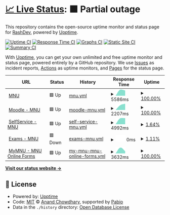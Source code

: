 # [📈 Live Status](https://Rashnan.github.io/mnu-upptime): <!--live status--> **🟧 Partial outage**

This repository contains the open-source uptime monitor and status page for [RashDev](https://Rashnan.github.io/mnu-upptime), powered by [Upptime](https://github.com/upptime/upptime).

[![Uptime CI](https://github.com/Rashnan/mnu-upptime/workflows/Uptime%20CI/badge.svg)](https://github.com/Rashnan/mnu-upptime/actions?query=workflow%3A%22Uptime+CI%22)
[![Response Time CI](https://github.com/Rashnan/mnu-upptime/workflows/Response%20Time%20CI/badge.svg)](https://github.com/Rashnan/mnu-upptime/actions?query=workflow%3A%22Response+Time+CI%22)
[![Graphs CI](https://github.com/Rashnan/mnu-upptime/workflows/Graphs%20CI/badge.svg)](https://github.com/Rashnan/mnu-upptime/actions?query=workflow%3A%22Graphs+CI%22)
[![Static Site CI](https://github.com/Rashnan/mnu-upptime/workflows/Static%20Site%20CI/badge.svg)](https://github.com/Rashnan/mnu-upptime/actions?query=workflow%3A%22Static+Site+CI%22)
[![Summary CI](https://github.com/Rashnan/mnu-upptime/workflows/Summary%20CI/badge.svg)](https://github.com/Rashnan/mnu-upptime/actions?query=workflow%3A%22Summary+CI%22)

With [Upptime](https://upptime.js.org), you can get your own unlimited and free uptime monitor and status page, powered entirely by a GitHub repository. We use [Issues](https://github.com/Rashnan/mnu-upptime/issues) as incident reports, [Actions](https://github.com/Rashnan/mnu-upptime/actions) as uptime monitors, and [Pages](https://Rashnan.github.io/mnu-upptime) for the status page.

<!--start: status pages-->
<!-- This summary is generated by Upptime (https://github.com/upptime/upptime) -->
<!-- Do not edit this manually, your changes will be overwritten -->
<!-- prettier-ignore -->
| URL | Status | History | Response Time | Uptime |
| --- | ------ | ------- | ------------- | ------ |
| <img alt="" src="https://icons.duckduckgo.com/ip3/mnu.edu.mv.ico" height="13"> [MNU](https://mnu.edu.mv) | 🟩 Up | [mnu.yml](https://github.com/Rashnan/mnu-upptime/commits/HEAD/history/mnu.yml) | <details><summary><img alt="Response time graph" src="./graphs/mnu/response-time-week.png" height="20"> 5586ms</summary><br><a href="https://Rashnan.github.io/mnu-upptime/history/mnu"><img alt="Response time 5586" src="https://img.shields.io/endpoint?url=https%3A%2F%2Fraw.githubusercontent.com%2FRashnan%2Fmnu-upptime%2FHEAD%2Fapi%2Fmnu%2Fresponse-time.json"></a><br><a href="https://Rashnan.github.io/mnu-upptime/history/mnu"><img alt="24-hour response time 5586" src="https://img.shields.io/endpoint?url=https%3A%2F%2Fraw.githubusercontent.com%2FRashnan%2Fmnu-upptime%2FHEAD%2Fapi%2Fmnu%2Fresponse-time-day.json"></a><br><a href="https://Rashnan.github.io/mnu-upptime/history/mnu"><img alt="7-day response time 5586" src="https://img.shields.io/endpoint?url=https%3A%2F%2Fraw.githubusercontent.com%2FRashnan%2Fmnu-upptime%2FHEAD%2Fapi%2Fmnu%2Fresponse-time-week.json"></a><br><a href="https://Rashnan.github.io/mnu-upptime/history/mnu"><img alt="30-day response time 5586" src="https://img.shields.io/endpoint?url=https%3A%2F%2Fraw.githubusercontent.com%2FRashnan%2Fmnu-upptime%2FHEAD%2Fapi%2Fmnu%2Fresponse-time-month.json"></a><br><a href="https://Rashnan.github.io/mnu-upptime/history/mnu"><img alt="1-year response time 5586" src="https://img.shields.io/endpoint?url=https%3A%2F%2Fraw.githubusercontent.com%2FRashnan%2Fmnu-upptime%2FHEAD%2Fapi%2Fmnu%2Fresponse-time-year.json"></a></details> | <details><summary><a href="https://Rashnan.github.io/mnu-upptime/history/mnu">100.00%</a></summary><a href="https://Rashnan.github.io/mnu-upptime/history/mnu"><img alt="All-time uptime 100.00%" src="https://img.shields.io/endpoint?url=https%3A%2F%2Fraw.githubusercontent.com%2FRashnan%2Fmnu-upptime%2FHEAD%2Fapi%2Fmnu%2Fuptime.json"></a><br><a href="https://Rashnan.github.io/mnu-upptime/history/mnu"><img alt="24-hour uptime 100.00%" src="https://img.shields.io/endpoint?url=https%3A%2F%2Fraw.githubusercontent.com%2FRashnan%2Fmnu-upptime%2FHEAD%2Fapi%2Fmnu%2Fuptime-day.json"></a><br><a href="https://Rashnan.github.io/mnu-upptime/history/mnu"><img alt="7-day uptime 100.00%" src="https://img.shields.io/endpoint?url=https%3A%2F%2Fraw.githubusercontent.com%2FRashnan%2Fmnu-upptime%2FHEAD%2Fapi%2Fmnu%2Fuptime-week.json"></a><br><a href="https://Rashnan.github.io/mnu-upptime/history/mnu"><img alt="30-day uptime 100.00%" src="https://img.shields.io/endpoint?url=https%3A%2F%2Fraw.githubusercontent.com%2FRashnan%2Fmnu-upptime%2FHEAD%2Fapi%2Fmnu%2Fuptime-month.json"></a><br><a href="https://Rashnan.github.io/mnu-upptime/history/mnu"><img alt="1-year uptime 100.00%" src="https://img.shields.io/endpoint?url=https%3A%2F%2Fraw.githubusercontent.com%2FRashnan%2Fmnu-upptime%2FHEAD%2Fapi%2Fmnu%2Fuptime-year.json"></a></details>
| <img alt="" src="https://icons.duckduckgo.com/ip3/moodle.mnu.edu.mv.ico" height="13"> [Moodle - MNU](https://moodle.mnu.edu.mv) | 🟩 Up | [moodle-mnu.yml](https://github.com/Rashnan/mnu-upptime/commits/HEAD/history/moodle-mnu.yml) | <details><summary><img alt="Response time graph" src="./graphs/moodle-mnu/response-time-week.png" height="20"> 2207ms</summary><br><a href="https://Rashnan.github.io/mnu-upptime/history/moodle-mnu"><img alt="Response time 2207" src="https://img.shields.io/endpoint?url=https%3A%2F%2Fraw.githubusercontent.com%2FRashnan%2Fmnu-upptime%2FHEAD%2Fapi%2Fmoodle-mnu%2Fresponse-time.json"></a><br><a href="https://Rashnan.github.io/mnu-upptime/history/moodle-mnu"><img alt="24-hour response time 2207" src="https://img.shields.io/endpoint?url=https%3A%2F%2Fraw.githubusercontent.com%2FRashnan%2Fmnu-upptime%2FHEAD%2Fapi%2Fmoodle-mnu%2Fresponse-time-day.json"></a><br><a href="https://Rashnan.github.io/mnu-upptime/history/moodle-mnu"><img alt="7-day response time 2207" src="https://img.shields.io/endpoint?url=https%3A%2F%2Fraw.githubusercontent.com%2FRashnan%2Fmnu-upptime%2FHEAD%2Fapi%2Fmoodle-mnu%2Fresponse-time-week.json"></a><br><a href="https://Rashnan.github.io/mnu-upptime/history/moodle-mnu"><img alt="30-day response time 2207" src="https://img.shields.io/endpoint?url=https%3A%2F%2Fraw.githubusercontent.com%2FRashnan%2Fmnu-upptime%2FHEAD%2Fapi%2Fmoodle-mnu%2Fresponse-time-month.json"></a><br><a href="https://Rashnan.github.io/mnu-upptime/history/moodle-mnu"><img alt="1-year response time 2207" src="https://img.shields.io/endpoint?url=https%3A%2F%2Fraw.githubusercontent.com%2FRashnan%2Fmnu-upptime%2FHEAD%2Fapi%2Fmoodle-mnu%2Fresponse-time-year.json"></a></details> | <details><summary><a href="https://Rashnan.github.io/mnu-upptime/history/moodle-mnu">100.00%</a></summary><a href="https://Rashnan.github.io/mnu-upptime/history/moodle-mnu"><img alt="All-time uptime 100.00%" src="https://img.shields.io/endpoint?url=https%3A%2F%2Fraw.githubusercontent.com%2FRashnan%2Fmnu-upptime%2FHEAD%2Fapi%2Fmoodle-mnu%2Fuptime.json"></a><br><a href="https://Rashnan.github.io/mnu-upptime/history/moodle-mnu"><img alt="24-hour uptime 100.00%" src="https://img.shields.io/endpoint?url=https%3A%2F%2Fraw.githubusercontent.com%2FRashnan%2Fmnu-upptime%2FHEAD%2Fapi%2Fmoodle-mnu%2Fuptime-day.json"></a><br><a href="https://Rashnan.github.io/mnu-upptime/history/moodle-mnu"><img alt="7-day uptime 100.00%" src="https://img.shields.io/endpoint?url=https%3A%2F%2Fraw.githubusercontent.com%2FRashnan%2Fmnu-upptime%2FHEAD%2Fapi%2Fmoodle-mnu%2Fuptime-week.json"></a><br><a href="https://Rashnan.github.io/mnu-upptime/history/moodle-mnu"><img alt="30-day uptime 100.00%" src="https://img.shields.io/endpoint?url=https%3A%2F%2Fraw.githubusercontent.com%2FRashnan%2Fmnu-upptime%2FHEAD%2Fapi%2Fmoodle-mnu%2Fuptime-month.json"></a><br><a href="https://Rashnan.github.io/mnu-upptime/history/moodle-mnu"><img alt="1-year uptime 100.00%" src="https://img.shields.io/endpoint?url=https%3A%2F%2Fraw.githubusercontent.com%2FRashnan%2Fmnu-upptime%2FHEAD%2Fapi%2Fmoodle-mnu%2Fuptime-year.json"></a></details>
| <img alt="" src="https://icons.duckduckgo.com/ip3/selfservice.mnu.edu.mv.ico" height="13"> [SelfService - MNU](https://selfservice.mnu.edu.mv/Default) | 🟩 Up | [self-service-mnu.yml](https://github.com/Rashnan/mnu-upptime/commits/HEAD/history/self-service-mnu.yml) | <details><summary><img alt="Response time graph" src="./graphs/self-service-mnu/response-time-week.png" height="20"> 4992ms</summary><br><a href="https://Rashnan.github.io/mnu-upptime/history/self-service-mnu"><img alt="Response time 4992" src="https://img.shields.io/endpoint?url=https%3A%2F%2Fraw.githubusercontent.com%2FRashnan%2Fmnu-upptime%2FHEAD%2Fapi%2Fself-service-mnu%2Fresponse-time.json"></a><br><a href="https://Rashnan.github.io/mnu-upptime/history/self-service-mnu"><img alt="24-hour response time 4992" src="https://img.shields.io/endpoint?url=https%3A%2F%2Fraw.githubusercontent.com%2FRashnan%2Fmnu-upptime%2FHEAD%2Fapi%2Fself-service-mnu%2Fresponse-time-day.json"></a><br><a href="https://Rashnan.github.io/mnu-upptime/history/self-service-mnu"><img alt="7-day response time 4992" src="https://img.shields.io/endpoint?url=https%3A%2F%2Fraw.githubusercontent.com%2FRashnan%2Fmnu-upptime%2FHEAD%2Fapi%2Fself-service-mnu%2Fresponse-time-week.json"></a><br><a href="https://Rashnan.github.io/mnu-upptime/history/self-service-mnu"><img alt="30-day response time 4992" src="https://img.shields.io/endpoint?url=https%3A%2F%2Fraw.githubusercontent.com%2FRashnan%2Fmnu-upptime%2FHEAD%2Fapi%2Fself-service-mnu%2Fresponse-time-month.json"></a><br><a href="https://Rashnan.github.io/mnu-upptime/history/self-service-mnu"><img alt="1-year response time 4992" src="https://img.shields.io/endpoint?url=https%3A%2F%2Fraw.githubusercontent.com%2FRashnan%2Fmnu-upptime%2FHEAD%2Fapi%2Fself-service-mnu%2Fresponse-time-year.json"></a></details> | <details><summary><a href="https://Rashnan.github.io/mnu-upptime/history/self-service-mnu">1.64%</a></summary><a href="https://Rashnan.github.io/mnu-upptime/history/self-service-mnu"><img alt="All-time uptime 1.64%" src="https://img.shields.io/endpoint?url=https%3A%2F%2Fraw.githubusercontent.com%2FRashnan%2Fmnu-upptime%2FHEAD%2Fapi%2Fself-service-mnu%2Fuptime.json"></a><br><a href="https://Rashnan.github.io/mnu-upptime/history/self-service-mnu"><img alt="24-hour uptime 1.64%" src="https://img.shields.io/endpoint?url=https%3A%2F%2Fraw.githubusercontent.com%2FRashnan%2Fmnu-upptime%2FHEAD%2Fapi%2Fself-service-mnu%2Fuptime-day.json"></a><br><a href="https://Rashnan.github.io/mnu-upptime/history/self-service-mnu"><img alt="7-day uptime 1.64%" src="https://img.shields.io/endpoint?url=https%3A%2F%2Fraw.githubusercontent.com%2FRashnan%2Fmnu-upptime%2FHEAD%2Fapi%2Fself-service-mnu%2Fuptime-week.json"></a><br><a href="https://Rashnan.github.io/mnu-upptime/history/self-service-mnu"><img alt="30-day uptime 1.64%" src="https://img.shields.io/endpoint?url=https%3A%2F%2Fraw.githubusercontent.com%2FRashnan%2Fmnu-upptime%2FHEAD%2Fapi%2Fself-service-mnu%2Fuptime-month.json"></a><br><a href="https://Rashnan.github.io/mnu-upptime/history/self-service-mnu"><img alt="1-year uptime 1.64%" src="https://img.shields.io/endpoint?url=https%3A%2F%2Fraw.githubusercontent.com%2FRashnan%2Fmnu-upptime%2FHEAD%2Fapi%2Fself-service-mnu%2Fuptime-year.json"></a></details>
| <img alt="" src="https://icons.duckduckgo.com/ip3/exam.mnu.edu.mv.ico" height="13"> [Exams - MNU](https://exam.mnu.edu.mv) | 🟥 Down | [exams-mnu.yml](https://github.com/Rashnan/mnu-upptime/commits/HEAD/history/exams-mnu.yml) | <details><summary><img alt="Response time graph" src="./graphs/exams-mnu/response-time-week.png" height="20"> 0ms</summary><br><a href="https://Rashnan.github.io/mnu-upptime/history/exams-mnu"><img alt="Response time 0" src="https://img.shields.io/endpoint?url=https%3A%2F%2Fraw.githubusercontent.com%2FRashnan%2Fmnu-upptime%2FHEAD%2Fapi%2Fexams-mnu%2Fresponse-time.json"></a><br><a href="https://Rashnan.github.io/mnu-upptime/history/exams-mnu"><img alt="24-hour response time 0" src="https://img.shields.io/endpoint?url=https%3A%2F%2Fraw.githubusercontent.com%2FRashnan%2Fmnu-upptime%2FHEAD%2Fapi%2Fexams-mnu%2Fresponse-time-day.json"></a><br><a href="https://Rashnan.github.io/mnu-upptime/history/exams-mnu"><img alt="7-day response time 0" src="https://img.shields.io/endpoint?url=https%3A%2F%2Fraw.githubusercontent.com%2FRashnan%2Fmnu-upptime%2FHEAD%2Fapi%2Fexams-mnu%2Fresponse-time-week.json"></a><br><a href="https://Rashnan.github.io/mnu-upptime/history/exams-mnu"><img alt="30-day response time 0" src="https://img.shields.io/endpoint?url=https%3A%2F%2Fraw.githubusercontent.com%2FRashnan%2Fmnu-upptime%2FHEAD%2Fapi%2Fexams-mnu%2Fresponse-time-month.json"></a><br><a href="https://Rashnan.github.io/mnu-upptime/history/exams-mnu"><img alt="1-year response time 0" src="https://img.shields.io/endpoint?url=https%3A%2F%2Fraw.githubusercontent.com%2FRashnan%2Fmnu-upptime%2FHEAD%2Fapi%2Fexams-mnu%2Fresponse-time-year.json"></a></details> | <details><summary><a href="https://Rashnan.github.io/mnu-upptime/history/exams-mnu">1.11%</a></summary><a href="https://Rashnan.github.io/mnu-upptime/history/exams-mnu"><img alt="All-time uptime 1.11%" src="https://img.shields.io/endpoint?url=https%3A%2F%2Fraw.githubusercontent.com%2FRashnan%2Fmnu-upptime%2FHEAD%2Fapi%2Fexams-mnu%2Fuptime.json"></a><br><a href="https://Rashnan.github.io/mnu-upptime/history/exams-mnu"><img alt="24-hour uptime 1.11%" src="https://img.shields.io/endpoint?url=https%3A%2F%2Fraw.githubusercontent.com%2FRashnan%2Fmnu-upptime%2FHEAD%2Fapi%2Fexams-mnu%2Fuptime-day.json"></a><br><a href="https://Rashnan.github.io/mnu-upptime/history/exams-mnu"><img alt="7-day uptime 1.11%" src="https://img.shields.io/endpoint?url=https%3A%2F%2Fraw.githubusercontent.com%2FRashnan%2Fmnu-upptime%2FHEAD%2Fapi%2Fexams-mnu%2Fuptime-week.json"></a><br><a href="https://Rashnan.github.io/mnu-upptime/history/exams-mnu"><img alt="30-day uptime 1.11%" src="https://img.shields.io/endpoint?url=https%3A%2F%2Fraw.githubusercontent.com%2FRashnan%2Fmnu-upptime%2FHEAD%2Fapi%2Fexams-mnu%2Fuptime-month.json"></a><br><a href="https://Rashnan.github.io/mnu-upptime/history/exams-mnu"><img alt="1-year uptime 1.11%" src="https://img.shields.io/endpoint?url=https%3A%2F%2Fraw.githubusercontent.com%2FRashnan%2Fmnu-upptime%2FHEAD%2Fapi%2Fexams-mnu%2Fuptime-year.json"></a></details>
| <img alt="" src="https://icons.duckduckgo.com/ip3/my.mnu.edu.mv.ico" height="13"> [MyMNU - MNU Online Forms](https://my.mnu.edu.mv) | 🟩 Up | [my-mnu-mnu-online-forms.yml](https://github.com/Rashnan/mnu-upptime/commits/HEAD/history/my-mnu-mnu-online-forms.yml) | <details><summary><img alt="Response time graph" src="./graphs/my-mnu-mnu-online-forms/response-time-week.png" height="20"> 3632ms</summary><br><a href="https://Rashnan.github.io/mnu-upptime/history/my-mnu-mnu-online-forms"><img alt="Response time 3632" src="https://img.shields.io/endpoint?url=https%3A%2F%2Fraw.githubusercontent.com%2FRashnan%2Fmnu-upptime%2FHEAD%2Fapi%2Fmy-mnu-mnu-online-forms%2Fresponse-time.json"></a><br><a href="https://Rashnan.github.io/mnu-upptime/history/my-mnu-mnu-online-forms"><img alt="24-hour response time 3632" src="https://img.shields.io/endpoint?url=https%3A%2F%2Fraw.githubusercontent.com%2FRashnan%2Fmnu-upptime%2FHEAD%2Fapi%2Fmy-mnu-mnu-online-forms%2Fresponse-time-day.json"></a><br><a href="https://Rashnan.github.io/mnu-upptime/history/my-mnu-mnu-online-forms"><img alt="7-day response time 3632" src="https://img.shields.io/endpoint?url=https%3A%2F%2Fraw.githubusercontent.com%2FRashnan%2Fmnu-upptime%2FHEAD%2Fapi%2Fmy-mnu-mnu-online-forms%2Fresponse-time-week.json"></a><br><a href="https://Rashnan.github.io/mnu-upptime/history/my-mnu-mnu-online-forms"><img alt="30-day response time 3632" src="https://img.shields.io/endpoint?url=https%3A%2F%2Fraw.githubusercontent.com%2FRashnan%2Fmnu-upptime%2FHEAD%2Fapi%2Fmy-mnu-mnu-online-forms%2Fresponse-time-month.json"></a><br><a href="https://Rashnan.github.io/mnu-upptime/history/my-mnu-mnu-online-forms"><img alt="1-year response time 3632" src="https://img.shields.io/endpoint?url=https%3A%2F%2Fraw.githubusercontent.com%2FRashnan%2Fmnu-upptime%2FHEAD%2Fapi%2Fmy-mnu-mnu-online-forms%2Fresponse-time-year.json"></a></details> | <details><summary><a href="https://Rashnan.github.io/mnu-upptime/history/my-mnu-mnu-online-forms">100.00%</a></summary><a href="https://Rashnan.github.io/mnu-upptime/history/my-mnu-mnu-online-forms"><img alt="All-time uptime 100.00%" src="https://img.shields.io/endpoint?url=https%3A%2F%2Fraw.githubusercontent.com%2FRashnan%2Fmnu-upptime%2FHEAD%2Fapi%2Fmy-mnu-mnu-online-forms%2Fuptime.json"></a><br><a href="https://Rashnan.github.io/mnu-upptime/history/my-mnu-mnu-online-forms"><img alt="24-hour uptime 100.00%" src="https://img.shields.io/endpoint?url=https%3A%2F%2Fraw.githubusercontent.com%2FRashnan%2Fmnu-upptime%2FHEAD%2Fapi%2Fmy-mnu-mnu-online-forms%2Fuptime-day.json"></a><br><a href="https://Rashnan.github.io/mnu-upptime/history/my-mnu-mnu-online-forms"><img alt="7-day uptime 100.00%" src="https://img.shields.io/endpoint?url=https%3A%2F%2Fraw.githubusercontent.com%2FRashnan%2Fmnu-upptime%2FHEAD%2Fapi%2Fmy-mnu-mnu-online-forms%2Fuptime-week.json"></a><br><a href="https://Rashnan.github.io/mnu-upptime/history/my-mnu-mnu-online-forms"><img alt="30-day uptime 100.00%" src="https://img.shields.io/endpoint?url=https%3A%2F%2Fraw.githubusercontent.com%2FRashnan%2Fmnu-upptime%2FHEAD%2Fapi%2Fmy-mnu-mnu-online-forms%2Fuptime-month.json"></a><br><a href="https://Rashnan.github.io/mnu-upptime/history/my-mnu-mnu-online-forms"><img alt="1-year uptime 100.00%" src="https://img.shields.io/endpoint?url=https%3A%2F%2Fraw.githubusercontent.com%2FRashnan%2Fmnu-upptime%2FHEAD%2Fapi%2Fmy-mnu-mnu-online-forms%2Fuptime-year.json"></a></details>

<!--end: status pages-->

[**Visit our status website →**](https://Rashnan.github.io/mnu-upptime)

## 📄 License

- Powered by: [Upptime](https://github.com/upptime/upptime)
- Code: [MIT](./LICENSE) © [Anand Chowdhary](https://anandchowdhary.com), supported by [Pabio](https://pabio.com)
- Data in the `./history` directory: [Open Database License](https://opendatacommons.org/licenses/odbl/1-0/)
